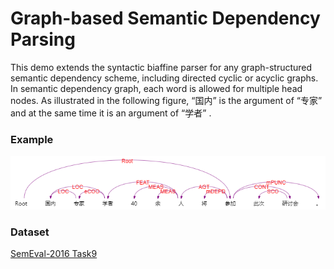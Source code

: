 # Graph-based Semantic Dependency Parsing  

This demo extends the syntactic biaffine parser for any graph-structured semantic dependency scheme, including directed cyclic or acyclic graphs.
In semantic dependency graph, each word is allowed for multiple head nodes. As illustrated in the following figure, “国内” is the argument of “专家” and at the same time it is an argument of “学者” .

### Example  
![sdp_demo](imgs/demo.png)  

### Dataset  
[SemEval-2016 Task9](https://github.com/HIT-SCIR/SemEval-2016)
